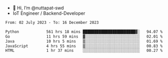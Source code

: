 - 👋 Hi, I’m @nuttapat-swd
- IoT Engineer / Backend-Developer

<!--START_SECTION:waka-->

```txt
From: 02 July 2023 - To: 16 December 2023

Python            561 hrs 18 mins ███████████████████████▓░   94.07 %
Go                11 hrs 59 mins  ▓░░░░░░░░░░░░░░░░░░░░░░░░   02.01 %
Java              10 hrs 5 mins   ▒░░░░░░░░░░░░░░░░░░░░░░░░   01.69 %
JavaScript        4 hrs 55 mins   ▒░░░░░░░░░░░░░░░░░░░░░░░░   00.83 %
HTML              1 hr 37 mins    ░░░░░░░░░░░░░░░░░░░░░░░░░   00.27 %
```

<!--END_SECTION:waka-->
